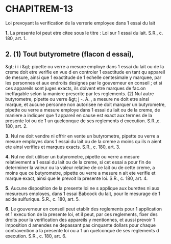 
# CHAPITREM-13
Loi prevoyant la verification de la verrerie
employee dans 1 essai du lait

**1.** La presente loi peut etre citee sous le
titre : Loi sur 1 essai du lait. S.R., c. 180, art. 1.

**2.** (1) Tout butyrometre (flacon d essai),
-
&amp;gt;
i i i &amp;gt;
pipette ou verre a mesure employe dans 1 essai
du lait ou de la creme doit etre verifie en vue
d en controler 1 exactitude en tant qu appareil
de mesure, ainsi que 1 exactitude de 1 echelle
centesimale y marquee, par les personnes et
aux endroits designes par le gouverneur en
conseil ; et si ces appareils sont juges exacts,
ils doivent etre marques de fac.on ineffagable
selon la maniere prescrite par les reglements.
(2) Nul autre butyrometre, pipette ou verre
&amp;gt; j -. A. ,
a mesure ne doit etre ainsi marque, et aucune
personne non autorisee ne doit marquer un
butyrometre, pipette ou verre a mesure
employe dans 1 essai du lait ou de la creme,
de maniere a indiquer que 1 appareil en cause
est exact aux termes de la presente loi ou de
1 un quelconque de ses reglements d execution.
S.R.,c. 180, art. 2.

**3.** Nul ne doit vendre ni offrir en vente un
butyrometre, pipette ou verre a mesure
employes dans 1 essai du lait ou de la creme
a moins qu ils n aient ete ainsi verifies et
marques exacts. S.R., c. 180, art. 3.

**4.** Nul ne doit utiliser un butyrometre,
pipette ou verre a mesure relativement a
1 essai du lait ou de la creme, si cet essai a
pour fin de determiner la valeur ou la valeur
relative de ce lait ou de cette creme, a moins
que ce butyrometre, pipette ou verre a mesure
n ait ete verifie et marque exact, ainsi que le
prevoit la presente loi. S.R., c. 180, art. 4.

**5.** Aucune disposition de la presente loi ne
s applique aux burettes ni aux mesureurs
employes, dans 1 essai Babcock du lait, pour
le mesurage de 1 acide sulfurique. S.R., c. 180,
art. 5.

**6.** Le gouverneur en conseil peut etablir
des reglements pour 1 application et 1 execu
tion de la presente loi, et il peut, par ces
reglements, fixer des droits pour la verification
des appareils y mentionnes, et aussi prevoir
1 imposition d amendes ne depassant pas
cinquante dollars pour chaque contravention
a la presente loi ou a 1 un quelconque de ses
reglements d execution. S.R., c. 180, art. 6.
